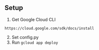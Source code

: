 ## Setup
1. Get Google Cloud CLI
```
https://cloud.google.com/sdk/docs/install
```

2. Set config.py
3. Run ```gcloud app deploy```